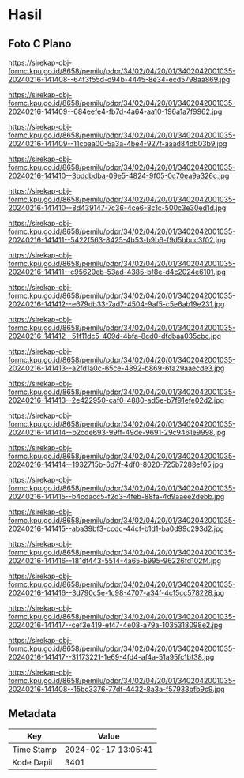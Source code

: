 # Hasil

## Foto C Plano

https://sirekap-obj-formc.kpu.go.id/8658/pemilu/pdpr/34/02/04/20/01/3402042001035-20240216-141408--64f3f55d-d94b-4445-8e34-ecd5798aa869.jpg

https://sirekap-obj-formc.kpu.go.id/8658/pemilu/pdpr/34/02/04/20/01/3402042001035-20240216-141409--684eefe4-fb7d-4a64-aa10-196a1a7f9962.jpg

https://sirekap-obj-formc.kpu.go.id/8658/pemilu/pdpr/34/02/04/20/01/3402042001035-20240216-141409--11cbaa00-5a3a-4be4-927f-aaad84db03b9.jpg

https://sirekap-obj-formc.kpu.go.id/8658/pemilu/pdpr/34/02/04/20/01/3402042001035-20240216-141410--3bddbdba-09e5-4824-9f05-0c70ea9a326c.jpg

https://sirekap-obj-formc.kpu.go.id/8658/pemilu/pdpr/34/02/04/20/01/3402042001035-20240216-141410--8d439147-7c36-4ce6-8c1c-500c3e30ed1d.jpg

https://sirekap-obj-formc.kpu.go.id/8658/pemilu/pdpr/34/02/04/20/01/3402042001035-20240216-141411--5422f563-8425-4b53-b9b6-f9d5bbcc3f02.jpg

https://sirekap-obj-formc.kpu.go.id/8658/pemilu/pdpr/34/02/04/20/01/3402042001035-20240216-141411--c95620eb-53ad-4385-bf8e-d4c2024e6101.jpg

https://sirekap-obj-formc.kpu.go.id/8658/pemilu/pdpr/34/02/04/20/01/3402042001035-20240216-141412--e679db33-7ad7-4504-9af5-c5e6ab19e231.jpg

https://sirekap-obj-formc.kpu.go.id/8658/pemilu/pdpr/34/02/04/20/01/3402042001035-20240216-141412--51f11dc5-409d-4bfa-8cd0-dfdbaa035cbc.jpg

https://sirekap-obj-formc.kpu.go.id/8658/pemilu/pdpr/34/02/04/20/01/3402042001035-20240216-141413--a2fd1a0c-65ce-4892-b869-6fa29aaecde3.jpg

https://sirekap-obj-formc.kpu.go.id/8658/pemilu/pdpr/34/02/04/20/01/3402042001035-20240216-141413--2e422950-caf0-4880-ad5e-b7f91efe02d2.jpg

https://sirekap-obj-formc.kpu.go.id/8658/pemilu/pdpr/34/02/04/20/01/3402042001035-20240216-141414--b2cde693-99ff-49de-9691-29c9461e9998.jpg

https://sirekap-obj-formc.kpu.go.id/8658/pemilu/pdpr/34/02/04/20/01/3402042001035-20240216-141414--1932715b-6d7f-4df0-8020-725b7288ef05.jpg

https://sirekap-obj-formc.kpu.go.id/8658/pemilu/pdpr/34/02/04/20/01/3402042001035-20240216-141415--b4cdacc5-f2d3-4feb-88fa-4d9aaee2debb.jpg

https://sirekap-obj-formc.kpu.go.id/8658/pemilu/pdpr/34/02/04/20/01/3402042001035-20240216-141415--aba39bf3-ccdc-44cf-b1d1-ba0d99c293d2.jpg

https://sirekap-obj-formc.kpu.go.id/8658/pemilu/pdpr/34/02/04/20/01/3402042001035-20240216-141416--181df443-5514-4a65-b995-96226fd102f4.jpg

https://sirekap-obj-formc.kpu.go.id/8658/pemilu/pdpr/34/02/04/20/01/3402042001035-20240216-141416--3d790c5e-1c98-4707-a34f-4c15cc578228.jpg

https://sirekap-obj-formc.kpu.go.id/8658/pemilu/pdpr/34/02/04/20/01/3402042001035-20240216-141417--cef3e419-ef47-4e08-a79a-1035318098e2.jpg

https://sirekap-obj-formc.kpu.go.id/8658/pemilu/pdpr/34/02/04/20/01/3402042001035-20240216-141417--31173221-1e69-4fd4-af4a-51a95fc1bf38.jpg

https://sirekap-obj-formc.kpu.go.id/8658/pemilu/pdpr/34/02/04/20/01/3402042001035-20240216-141408--15bc3376-77df-4432-8a3a-f57933bfb9c9.jpg


## Metadata

| Key        | Value               |
| ---------- | ------------------- |
| Time Stamp | 2024-02-17 13:05:41 |
| Kode Dapil | 3401                |



